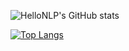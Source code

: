 

![HelloNLP's GitHub stats](https://github-readme-stats.vercel.app/api?username=hellonlp&show_icons=true&theme=radical)

[![Top Langs](https://github-readme-stats.vercel.app/api/top-langs/?username=HelloNLP&layout=compact&show_icons=true&theme=radical)](https://github.com/HelloNLP/github-readme-stats)

